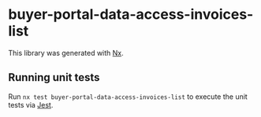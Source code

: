 # buyer-portal-data-access-invoices-list

This library was generated with [Nx](https://nx.dev).

## Running unit tests

Run `nx test buyer-portal-data-access-invoices-list` to execute the unit tests via [Jest](https://jestjs.io).
